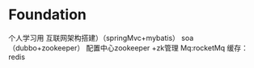 # Foundation
个人学习用
互联网架构搭建）（springMvc+mybatis）
soa（dubbo+zookeeper）
配置中心zookeeper +zk管理
Mq:rocketMq
缓存：redis
